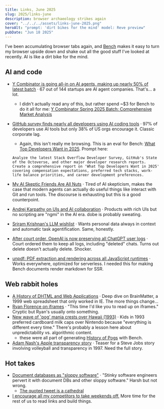 ```yaml
---
title: Links, June 2025
slug: 2025/links-june
description: browser archaeology strikes again
cover: "../../../assets/links-june-2025.png"
heroAlt: "prompt: 'dirt bikes for the mind' model: Reve preview"
pubDate: "Jun 18 2025"
---
```


I've been accumulating browser tabs again, and [Bench](https://bench.io/) makes it easy to turn my browser upside down and shake out all the good stuff I've looked at recently. AI is like a dirt bike for the mind.

## AI and code

- [Y Combinator is going all-in on AI agents, making up nearly 50% of latest batch](https://pitchbook.com/news/articles/y-combinator-is-going-all-in-on-ai-agents-making-up-nearly-50-of-latest-batch) · 67 out of 144 startups are AI agent companies. That's... a lot.
  - I didn't actually read any of this, but rather spend ~$3 for Bench to do it all for me: [Y Combinator Spring 2025 Batch: Comprehensive Market Analysis](https://bench.io/artifact/5e8de496-2ae2-4784-a085-c6f4002eede8)
- [GitHub survey finds nearly all developers using AI coding tools](https://www.infoworld.com/article/3489925/github-survey-finds-nearly-all-developers-using-ai-coding-tools.html) · 97% of developers use AI tools but only 38% of US orgs encourage it. Classic corporate lag.
  - Again, this isn't really me browsing. This is an eval for Bench: [What Top Developers Want in 2025](https://bench.io/artifact/4367fca7-9c52-497d-9ba5-3a0b2f1cb750). Prompt here:

  ```
  Analyze the latest Stack Overflow Developer Survey, GitHub's State of the Octoverse, and other major developer research reports. Create a comprehensive report on 'What Top Developers Want in 2025' covering compensation expectations, preferred tech stacks, work-life balance priorities, and career development preferences.
  ```

- [My AI Skeptic Friends Are All Nuts](https://fly.io/blog/youre-all-nuts/) · Tired of AI skepticism, makes the case that modern agents can actually do useful things like interact with Git and run tools. The discourse is exhausting but this is a good counterpoint.
- [Andrej Karpathy on UIs and AI collaboration](https://x.com/karpathy/status/1930354382106964079) · Products with rich UIs but no scripting are "ngmi" in the AI era. dobe is probably sweating.
- [Sriram Krishnan's LLM wishlist](https://x.com/sriramk/status/1930153058924683280) · Wants personal data always in context and automatic task agentification. Same, honestly.
- [After court order, OpenAI is now preserving all ChatGPT user logs](https://news.ycombinator.com/item?id=44185913) · Court ordered them to keep all logs, including "deleted" chats. Turns out delete doesn't actually delete. Shocker.
- [unpdf: PDF extraction and rendering across all JavaScript runtimes](https://github.com/unjs/unpdf) · Works everywhere, optimized for serverless. I needed this for making Bench documents render markdown for SSR.

## Web rabbit holes

- [A History of DHTML and Web Applications](https://thehistoryoftheweb.com/postscript/web-apps-web-sites-are-they-all-the-same/) · Deep dive on BrainMatter, a 1999 web spreadsheet that only worked in IE. The more things change...
- [Ryan Florence on iframes](https://x.com/ryanflorence/status/1928560016073572668) · "This time I'd like you to read up on iframes." Cryptic but Ryan's usually onto something.
- [New wave of 'pog' mania crests over Hawaii (1993)](https://www.latimes.com/archives/la-xpm-1993-06-07-mn-611-story.html) · Kids in 1993 preferred cardboard milk caps over Nintendo because "everything is different every time." There's probably a lesson here about unpredictability vs. algorithmic content.
  - these were all part of generating [History of Pogs](https://bench.io/artifact/2052df34-ee80-4fa9-9458-3c122c4eb34d) with Bench.
- [Adam Nash's Apple transparency story](https://x.com/adamnash/status/1932224216960758070) · Teaser for a Steve Jobs story involving volleyball and transparency in 1997. Need the full story.

## Hot takes

- [Document databases as "sloppy software"](https://x.com/yacineMTB/status/1934383646854557760) · "Stinky software engineers pervert it with document DBs and other sloppy software." Harsh but not wrong.
  - [The quoted tweet is a cathedral](https://x.com/johnfreehayes/status/1934312768070639651)
- [I encourage all my competitors to take weekends off.](https://x.com/sambreed/status/1933674022853881986) More time for the rest of us to read links and build things.

